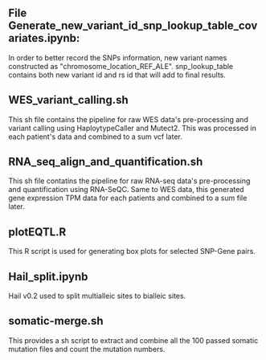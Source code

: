 ## File Generate_new_variant_id_snp_lookup_table_covariates.ipynb: 
In order to better record the SNPs information, new variant names constructed as "chromosome_location_REF_ALE".
snp_lookup_table contains both new variant id and rs id that will add to final results.

## WES_variant_calling.sh
This sh file contains the pipeline for raw WES data's pre-processing and variant calling using HaploytypeCaller and Mutect2. 
This was processed in each patient's data and combined to a sum vcf later.

## RNA_seq_align_and_quantification.sh
This sh file contatins the pipeline for raw RNA-seq data's pre-processing and quantification using RNA-SeQC.
Same to WES data, this generated gene expression TPM data for each patients and combined to a sum file later.

## plotEQTL.R
This R script is used for generating box plots for selected SNP-Gene pairs.

## Hail_split.ipynb
Hail v0.2 used to split multialleic sites to bialleic sites.

## somatic-merge.sh
This provides a sh script to extract and combine all the 100 passed somatic mutation files and count the mutation numbers.
